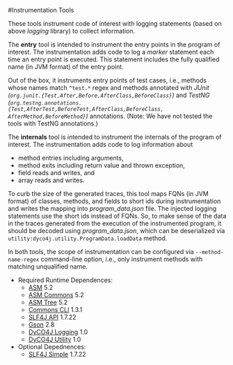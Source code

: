 #Instrumentation Tools
    
These tools instrument code of interest with logging statements (based on above
_logging_ library) to collect information.  
  
The **entry** tool is intended to instrument the entry points in the program of
interest.  The instrumentation adds code to log a _marker_ statement each time
an entry point is executed.  This statement includes the fully qualified name
(in JVM format) of the entry point.
  
Out of the box, it instruments entry points of test cases, i.e., methods whose
names match `^test.*` regex and methods annotated with _JUnit
(`org.junit.{Test,After,Before,AfterClass,BeforeClass}`)_ and _TestNG
(`org.testng.annotations.{Test,AfterTest,BeforeTest,AfterClass,BeforeClass,
AfterMethod,BeforeMethod}`)_ annotations. (Note: We have not tested the tools
with TestNG annotations.)  
  
The **internals** tool is intended to instrument the internals of the program
of interest.  The instrumentation adds code to log information about
- method entries including arguments,
- method exits including return value and thrown exception, 
- field reads and writes, and 
- array reads and writes.
    
To curb the size of the generated traces, this tool maps FQNs (in JVM format)
of classes, methods, and fields to short ids during instrumentation and writes
the mapping into _program_data.json_ file. The injected logging statements use
the short ids instead of FQNs.  So, to make sense of the data in the traces
generated from the execution of the instrumented program, it should be decoded
using _program_data.json_, which can be deserialized via
`utility:dyco4j.utility.ProgramData.loadData` method.  

In both tools, the scope of instrumentation can be configured via
`--method-name-regex` command-line option, i.e., only instrument methods with
matching unqualified name.
  
- Required Runtime Dependences:
    - [ASM](http://asm.ow2.org/) 5.2 
    - [ASM Commons](http://asm.ow2.org/) 5.2
    - [ASM Tree](http://asm.ow2.org/) 5.2
    - [Commons CLI](http://commons.apache.org/proper/commons-cli/) 1.3.1
    - [SLF4J API](http://www.slf4j.org/) 1.7.22
    - [Gson](https://github.com/google/gson) 2.8
    - [DyCO4J Logging](https://github.com/rvprasad/DyCo4J) 1.0
    - [DyCO4J Utility](https://github.com/rvprasad/DyCo4J) 1.0
- Optional Depednences:
    - [SLF4J Simple](http://www.slf4j.org/) 1.7.22
        
